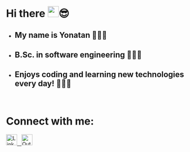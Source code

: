 # Hi there <img src="https://raw.githubusercontent.com/nakulbhati/nakulbhati/master/contain/Hi.gif" width="30px">😎
- <h2>My name is Yonatan 🙋🏻‍♂️</h2>
- <h2>B.Sc. in software engineering 👨🏻‍🎓</h2>
- <h2>Enjoys coding and learning new technologies every day! 👩🏻‍💻</h2>

<br>

# Connect with me:
<a href="https://www.linkedin.com/in/yonatan-rozen-/">
  <img src="https://raw.githubusercontent.com/rahuldkjain/github-profile-readme-generator/master/src/images/icons/Social/linked-in-alt.svg" alt="LinkedIn" width="30">
<sapn>&nbsp;</sapn>
</a>
<a href="mailto: yon@outlook.co.il">
  <img src="https://upload.wikimedia.org/wikipedia/commons/thumb/d/df/Microsoft_Office_Outlook_%282018–present%29.svg/800px-Microsoft_Office_Outlook_%282018–present%29.svg.png" alt="Outlook" width="30">
</a>

